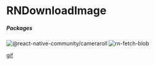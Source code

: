 # RNDownloadImage

##### Packages

![@react-native-community/cameraroll](https://www.npmjs.com/package/@react-native-community/cameraroll)
![rn-fetch-blob](https://github.com/joltup/rn-fetch-blob#readme)

[gif](https://i.ibb.co/NsX25jz/ezgif-com-gif-maker.gif)

